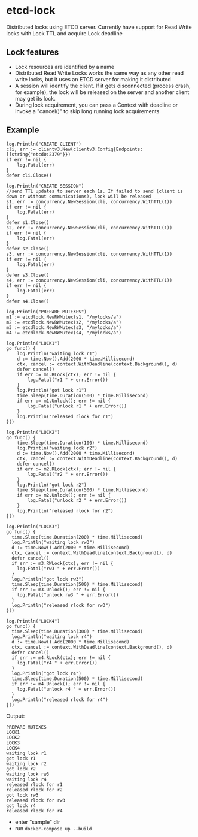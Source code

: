 # etcd-lock
Distributed locks using ETCD server. Currently have support for Read Write locks with Lock TTL and acquire Lock deadline

## Lock features
  * Lock resources are identified by a name
  * Distributed Read Write Locks works the same way as any other read write locks, but it uses an ETCD server for making it distributed
  * A session will identify the client. If it gets disconnected (process crash, for example), the lock will be released on the server and another client may get its lock.
  * During lock acquirement, you can pass a Context with deadline or invoke a "cancel()" to skip long running lock acquirements

## Example

```
log.Println("CREATE CLIENT")
cli, err := clientv3.New(clientv3.Config{Endpoints: []string{"etcd0:2379"}})
if err != nil {
	log.Fatal(err)
}
defer cli.Close()

log.Println("CREATE SESSION")
//send TTL updates to server each 1s. If failed to send (client is down or without communications), lock will be released
s1, err := concurrency.NewSession(cli, concurrency.WithTTL(1))
if err != nil {
	log.Fatal(err)
}
defer s1.Close()
s2, err := concurrency.NewSession(cli, concurrency.WithTTL(1))
if err != nil {
	log.Fatal(err)
}
defer s2.Close()
s3, err := concurrency.NewSession(cli, concurrency.WithTTL(1))
if err != nil {
	log.Fatal(err)
}
defer s3.Close()
s4, err := concurrency.NewSession(cli, concurrency.WithTTL(1))
if err != nil {
	log.Fatal(err)
}
defer s4.Close()

log.Println("PREPARE MUTEXES")
m1 := etcdlock.NewRWMutex(s1, "/mylocks/a")
m2 := etcdlock.NewRWMutex(s2, "/mylocks/a")
m3 := etcdlock.NewRWMutex(s3, "/mylocks/a")
m4 := etcdlock.NewRWMutex(s4, "/mylocks/a")

log.Println("LOCK1")
go func() {
	log.Println("waiting lock r1")
	d := time.Now().Add(2000 * time.Millisecond)
	ctx, cancel := context.WithDeadline(context.Background(), d)
	defer cancel()
	if err := m1.RLock(ctx); err != nil {
		log.Fatal("r1 " + err.Error())
	}
	log.Println("got lock r1")
	time.Sleep(time.Duration(500) * time.Millisecond)
	if err := m1.Unlock(); err != nil {
		log.Fatal("unlock r1 " + err.Error())
	}
	log.Println("released rlock for r1")
}()

log.Println("LOCK2")
go func() {
	time.Sleep(time.Duration(100) * time.Millisecond)
	log.Println("waiting lock r2")
	d := time.Now().Add(2000 * time.Millisecond)
	ctx, cancel := context.WithDeadline(context.Background(), d)
	defer cancel()
	if err := m2.RLock(ctx); err != nil {
		log.Fatal("r2 " + err.Error())
	}
	log.Println("got lock r2")
	time.Sleep(time.Duration(500) * time.Millisecond)
	if err := m2.Unlock(); err != nil {
		log.Fatal("unlock r2 " + err.Error())
	}
	log.Println("released rlock for r2")
}()

log.Println("LOCK3")
go func() {
  time.Sleep(time.Duration(200) * time.Millisecond)
  log.Println("waiting lock rw3")
  d := time.Now().Add(2000 * time.Millisecond)
  ctx, cancel := context.WithDeadline(context.Background(), d)
  defer cancel()
  if err := m3.RWLock(ctx); err != nil {
    log.Fatal("rw3 " + err.Error())
  }
  log.Println("got lock rw3")
  time.Sleep(time.Duration(500) * time.Millisecond)
  if err := m3.Unlock(); err != nil {
    log.Fatal("unlock rw3 " + err.Error())
  }
  log.Println("released rlock for rw3")
}()

log.Println("LOCK4")
go func() {
  time.Sleep(time.Duration(300) * time.Millisecond)
  log.Println("waiting lock r4")
  d := time.Now().Add(2000 * time.Millisecond)
  ctx, cancel := context.WithDeadline(context.Background(), d)
  defer cancel()
  if err := m4.RLock(ctx); err != nil {
    log.Fatal("r4 " + err.Error())
  }
  log.Println("got lock r4")
  time.Sleep(time.Duration(500) * time.Millisecond)
  if err := m4.Unlock(); err != nil {
    log.Fatal("unlock r4 " + err.Error())
  }
  log.Println("released rlock for r4")
}()
```

Output:
```
PREPARE MUTEXES
LOCK1
LOCK2
LOCK3
LOCK4
waiting lock r1
got lock r1
waiting lock r2
got lock r2
waiting lock rw3
waiting lock r4
released rlock for r1
released rlock for r2
got lock rw3
released rlock for rw3
got lock r4
released rlock for r4
```
  * enter "sample" dir
  * run ```docker-compose up --build```
